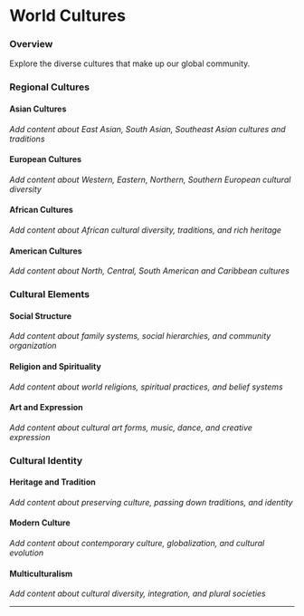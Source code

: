 # World Cultures

### Overview

Explore the diverse cultures that make up our global community.

### Regional Cultures

#### Asian Cultures
*Add content about East Asian, South Asian, Southeast Asian cultures and traditions*

#### European Cultures
*Add content about Western, Eastern, Northern, Southern European cultural diversity*

#### African Cultures
*Add content about African cultural diversity, traditions, and rich heritage*

#### American Cultures
*Add content about North, Central, South American and Caribbean cultures*

### Cultural Elements

#### Social Structure
*Add content about family systems, social hierarchies, and community organization*

#### Religion and Spirituality
*Add content about world religions, spiritual practices, and belief systems*

#### Art and Expression
*Add content about cultural art forms, music, dance, and creative expression*

### Cultural Identity

#### Heritage and Tradition
*Add content about preserving culture, passing down traditions, and identity*

#### Modern Culture
*Add content about contemporary culture, globalization, and cultural evolution*

#### Multiculturalism
*Add content about cultural diversity, integration, and plural societies*

---
